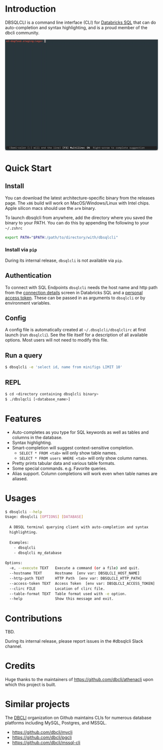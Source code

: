 # Introduction

DBSQLCLI is a command line interface (CLI) for [Databricks SQL](https://databricks.com/product/databricks-sql) that can do auto-completion and syntax highlighting, and is a proud member of the dbcli community.

![](./dbsqlcli-demo.gif)

# Quick Start

## Install

You can download the latest architecture-specific binary from the releases page. The `x86` build will work on MacOS/Windows/Linux with Intel chips. Apple silicon macs should use the `arm` binary.

To launch dbsqlcli from anywhere, add the directory where you saved the binary to your PATH. You can do this by appending the following to your `~/.zshrc` 

```zsh
export PATH="$PATH:/path/to/directory/with/dbsqlcli"
```

### Install via `pip`


During its internal release, `dbsqlcli` is not available via `pip`.

## Authentication

To connect with SQL Endpoints `dbsqlcli` needs the host name and http path from the [connection details](https://docs.databricks.com/integrations/bi/jdbc-odbc-bi.html#get-connection-details-for-a-sql-endpoint) screen in Databricks SQL and a [personal access token](https://docs.databricks.com/dev-tools/api/latest/authentication.html#token-management). These can be passed in as arguments to `dbsqlcli` or by environment variables.

## Config

A config file is automatically created at `~/.dbsqlcli/dbsqlclirc` at first launch (run `dbsqlcli`). See the file itself for a description of all available options. Most users will not need to modify this file.


## Run a query

``` bash
$ dbsqlcli -e 'select id, name from minifigs LIMIT 10'
```

## REPL

``` bash
$ cd <directory containing dbsqlcli binary>
$ ./dbslqcli [<database_name>]
```

# Features

- Auto-completes as you type for SQL keywords as well as tables and columns in the database.
- Syntax highlighting.
- Smart-completion will suggest context-sensitive completion.
    - `SELECT * FROM <tab>` will only show table names.
    - `SELECT * FROM users WHERE <tab>` will only show column names.
- Pretty prints tabular data and various table formats.
- Some special commands. e.g. Favorite queries.
- Alias support. Column completions will work even when table names are aliased.

# Usages

```bash
$ dbsqlcli --help
Usage: dbsqlcli [OPTIONS] [DATABASE]

  A DBSQL terminal querying client with auto-completion and syntax
  highlighting.

  Examples:
    - dbsqlcli
    - dbsqlcli my_database

Options:
  -e, --execute TEXT   Execute a command (or a file) and quit.
  --hostname TEXT      Hostname  [env var: DBSQLCLI_HOST_NAME]
  --http-path TEXT     HTTP Path  [env var: DBSQLCLI_HTTP_PATH]
  --access-token TEXT  Access Token  [env var: DBSQLCLI_ACCESS_TOKEN]
  --clirc FILE         Location of clirc file.
  --table-format TEXT  Table format used with -e option.
  --help               Show this message and exit.
```


# Contributions

TBD.

During its internal release, please report issues in the #dbsqlcli Slack channel.

# Credits

Huge thanks to the maintainers of https://github.com/dbcli/athenacli upon which this project is built.

# Similar projects

The [DBCLI](https://github.com/dbcli) organization on Github maintains CLIs for numerous database platforms including MySQL, Postgres, and MSSQL. 

- https://github.com/dbcli/mycli
- https://github.com/dbcli/pgcli
- https://github.com/dbcli/mssql-cli

